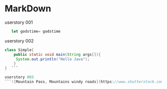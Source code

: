 
# MarkDown
userstory 001

```javascript
   let godstime= godstime
```

userstory 002
```java
class Simple{  
    public static void main(String args[]){  
     System.out.println("Hello Java");  
    }  
}  ```

userstory 003
```![Mountain Pass, Mountains windy roads](https://www.shutterstock.com/image-photo/mountain-pass-mountains-windy-roads-1281902413g)>
```
